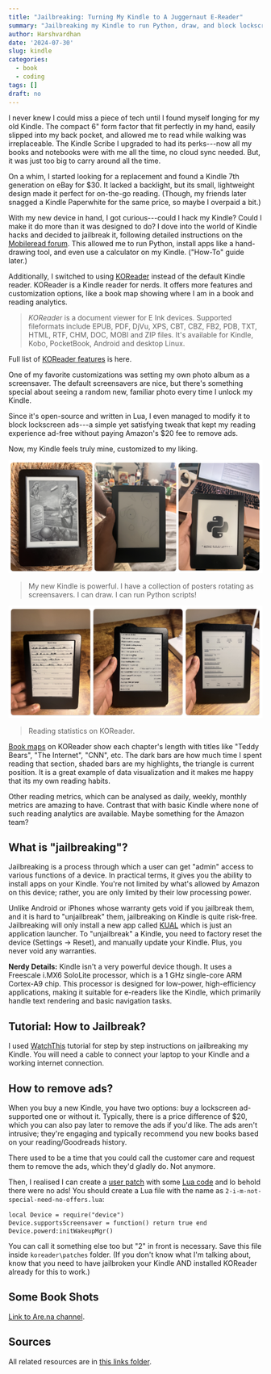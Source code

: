 ```yaml
---
title: "Jailbreaking: Turning My Kindle to A Juggernaut E-Reader"
summary: "Jailbreaking my Kindle to run Python, draw, and block lockscreen ads."
author: Harshvardhan
date: '2024-07-30'
slug: kindle
categories:
  - book
  - coding
tags: []
draft: no
---
```


I never knew I could miss a piece of tech until I found myself longing for my old Kindle.
The compact 6" form factor that fit perfectly in my hand, easily slipped into my back pocket, and allowed me to read while walking was irreplaceable. The Kindle Scribe I upgraded to had its perks---now all my books and notebooks were with me all the time, no cloud sync needed. But, it was just too big to carry around all the time.

On a whim, I started looking for a replacement and found a Kindle 7th generation on eBay for \$30.
It lacked a backlight, but its small, lightweight design made it perfect for on-the-go reading.
(Though, my friends later snagged a Kindle Paperwhite for the same price, so maybe I overpaid a bit.)

With my new device in hand, I got curious---could I hack my Kindle?
Could I make it do more than it was designed to do?
I dove into the world of Kindle hacks and decided to jailbreak it, following detailed instructions on the [Mobileread forum](https://www.mobileread.com/forums/showthread.php?t=346037).
This allowed me to run Python, install apps like a hand-drawing tool, and even use a calculator on my Kindle.
("How-To" guide later.)

Additionally, I switched to using [KOReader](https://koreader.rocks/) instead of the default Kindle reader.
KOReader is a Kindle reader for nerds.
It offers more features and customization options, like a book map showing where I am in a book and reading analytics.

> *KOReader* is a document viewer for E Ink devices.
> Supported fileformats include EPUB, PDF, DjVu, XPS, CBT, CBZ, FB2, PDB, TXT, HTML, RTF, CHM, DOC, MOBI and ZIP files.
> It's available for Kindle, Kobo, PocketBook, Android and desktop Linux.

Full list of [KOReader features](https://github.com/koreader/koreader/wiki/Features-list) is here.

One of my favorite customizations was setting my own photo album as a screensaver.
The default screensavers are nice, but there's something special about seeing a random new, familiar photo every time I unlock my Kindle.

Since it's open-source and written in Lua, I even managed to modify it to block lockscreen ads---a simple yet satisfying tweak that kept my reading experience ad-free without paying Amazon's \$20 fee to remove ads.

Now, my Kindle feels truly mine, customized to my liking.

![](images/kindle-power.png)

> My new Kindle is powerful.
> I have a collection of posters rotating as screensavers.
> I can draw.
> I can run Python scripts!

![](images/read_stats.png)

> Reading statistics on KOReader.

[Book maps](https://arc.net/l/quote/zaetaqeq) on KOReader show each chapter's length with titles like "Teddy Bears", "The Internet", "CNN", etc.
The dark bars are how much time I spent reading that section, shaded bars are my highlights, the triangle is current position.
It is a great example of data visualization and it makes me happy that its my own reading habits.

Other reading metrics, which can be analysed as daily, weekly, monthly metrics are amazing to have.
Contrast that with basic Kindle where none of such reading analytics are available.
Maybe something for the Amazon team?

## What is "jailbreaking"?

Jailbreaking is a process through which a user can get "admin" access to various functions of a device.
In practical terms, it gives you the ability to install apps on your Kindle.
You're not limited by what's allowed by Amazon on this device; rather, you are only limited by their low processing power.

Unlike Android or iPhones whose warranty gets void if you jailbreak them, and it is hard to "unjailbreak" them, jailbreaking on Kindle is quite risk-free.
Jailbreaking will only install a new app called [KUAL](https://www.mobileread.com/forums/showthread.php?t=203326) which is just an application launcher.
To "unjailbreak" a Kindle, you need to factory reset the device (Settings -\> Reset), and manually update your Kindle.
Plus, you never void any warranties.

**Nerdy Details:** Kindle isn't a very powerful device though.
It uses a Freescale i.MX6 SoloLite processor, which is a 1 GHz single-core ARM Cortex-A9 chip.
This processor is designed for low-power, high-efficiency applications, making it suitable for e-readers like the Kindle, which primarily handle text rendering and basic navigation tasks.

## Tutorial: How to Jailbreak?

I used [WatchThis](https://www.mobileread.com/forums/showthread.php?t=346037) tutorial for step by step instructions on jailbreaking my Kindle.
You will need a cable to connect your laptop to your Kindle and a working internet connection.

## How to remove ads?

When you buy a new Kindle, you have two options: buy a lockscreen ad-supported one or without it.
Typically, there is a price difference of \$20, which you can also pay later to remove the ads if you'd like.
The ads aren't intrusive; they're engaging and typically recommend you new books based on your reading/Goodreads history.

There used to be a time that you could call the customer care and request them to remove the ads, which they'd gladly do.
Not anymore.

Then, I realised I can create a [user patch](https://github.com/koreader/koreader/wiki/User-patches) with some [Lua code](https://github.com/koreader/koreader/issues/9992#issuecomment-1381062035) and lo behold there were no ads!
You should create a Lua file with the name as `2-i-m-not-special-need-no-offers.lua`:

```         
local Device = require("device")
Device.supportsScreensaver = function() return true end
Device.powerd:initWakeupMgr()
```

You can call it something else too but "2" in front is necessary.
Save this file inside `koreader\patches` folder.
(If you don't know what I'm talking about, know that you need to have jailbroken your Kindle AND installed KOReader already for this to work.)

## Some Book Shots

[Link to Are.na channel](https://www.are.na/harsh/book-shots).

## Sources

All related resources are in [this links folder](https://arc.net/folder/1DC73A1C-574D-4E88-86B7-5D655EB09F9E).
